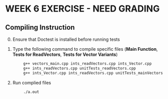 # WEEK 6 EXERCISE - NEED GRADING  


## **Compiling Instruction** 
0. Ensure that Doctest is installed before running tests

1. Type the following command to compile specific files (**Main Function**, **Tests for ReadVectors**, **Tests for Vector Variants**)
```bash
        g++ vectors_main.cpp ints_readVectors.cpp ints_Vector.cpp
        g++ ints_readVectors.cpp unitTests_readVectors.cpp
        g++ ints_Vector.cpp ints_readVectors.cpp unitTests_mainVectors.cpp
```
2. Run complied files
```bash
        ./a.out
```
        




